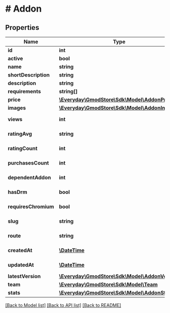 # # Addon

## Properties

Name | Type | Description | Notes
------------ | ------------- | ------------- | -------------
**id** | **int** |  | [optional]
**active** | **bool** |  | [optional]
**name** | **string** |  | [optional]
**shortDescription** | **string** |  | [optional]
**description** | **string** |  | [optional]
**requirements** | **string[]** |  | [optional]
**price** | [**\Everyday\GmodStore\Sdk\Model\AddonPrice**](AddonPrice.md) |  | [optional]
**images** | [**\Everyday\GmodStore\Sdk\Model\AddonImages**](AddonImages.md) |  | [optional]
**views** | **int** |  | [optional] [readonly]
**ratingAvg** | **string** |  | [optional] [readonly]
**ratingCount** | **int** |  | [optional] [readonly]
**purchasesCount** | **int** |  | [optional] [readonly]
**dependentAddon** | **int** |  | [optional] [readonly]
**hasDrm** | **bool** |  | [optional] [readonly]
**requiresChromium** | **bool** |  | [optional] [readonly]
**slug** | **string** |  | [optional] [readonly]
**route** | **string** |  | [optional] [readonly]
**createdAt** | [**\DateTime**](\DateTime.md) |  | [optional] [readonly]
**updatedAt** | [**\DateTime**](\DateTime.md) |  | [optional] [readonly]
**latestVersion** | [**\Everyday\GmodStore\Sdk\Model\AddonVersion**](AddonVersion.md) |  | [optional]
**team** | [**\Everyday\GmodStore\Sdk\Model\Team**](Team.md) |  | [optional]
**stats** | [**\Everyday\GmodStore\Sdk\Model\AddonStats**](AddonStats.md) |  | [optional]

[[Back to Model list]](../../README.md#models) [[Back to API list]](../../README.md#endpoints) [[Back to README]](../../README.md)
